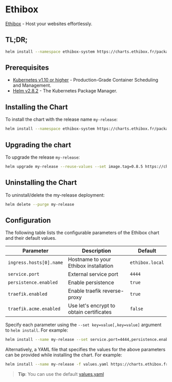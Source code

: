 # Ethibox

[Ethibox](https://ethibox.fr/) - Host your websites effortlessly.

## TL;DR;

```bash
helm install --namespace ethibox-system https://charts.ethibox.fr/packages/ethibox-0.1.0.tgz
```

## Prerequisites

* [Kubernetes v1.10 or higher](https://github.com/kubernetes/kubernetes) - Production-Grade Container Scheduling and Management.
* [Helm v2.8.2](https://github.com/kubernetes/helm/) - The Kubernetes Package Manager.

## Installing the Chart

To install the chart with the release name `my-release`:

```bash
helm install --namespace ethibox-system https://charts.ethibox.fr/packages/ethibox-0.1.0.tgz
```

## Upgrading the chart

To upgrade the release `my-release`:

```bash
helm upgrade my-release --reuse-values --set image.tag=0.8.5 https://charts.ethibox.fr/packages/ethibox-0.1.0.tgz
```

## Uninstalling the Chart

To uninstall/delete the my-release deployment:

```bash
helm delete --purge my-release
```

## Configuration

The following table lists the configurable parameters of the Ethibox chart and their default values.

| Parameter               | Description                               | Default         |
|-------------------------|-------------------------------------------|-----------------|
| `ingress.hosts[0].name` | Hostname to your Ethibox installation     | `ethibox.local` |
| `service.port`          | External service port                     | `4444`          |
| `persistence.enabled`   | Enable persistence                        | `true`          |
| `traefik.enabled`       | Enable traefik reverse-proxy              | `true`          |
| `traefik.acme.enabled`  | Use let's encrypt to obtain certificates  | `false`         |

Specify each parameter using the `--set key=value[,key=value]` argument to `helm install`. For example:

```bash
helm install --name my-release --set service.port=4444,persistence.enable=true https://charts.ethibox.fr/packages/ethibox-0.1.0.tgz
```

Alternatively, a YAML file that specifies the values for the above parameters can be provided while installing the chart. For example:

```bash
helm install --name my-release -f values.yaml https://charts.ethibox.fr/packages/ethibox-0.1.0.tgz
```

> **Tip**: You can use the default [values.yaml](values.yaml)
